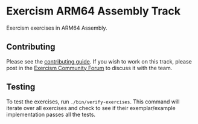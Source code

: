 # Exercism ARM64 Assembly Track

Exercism exercises in ARM64 Assembly.

## Contributing

Please see the [contributing guide](https://exercism.org/docs/building).
If you wish to work on this track, please post in the [Exercism Community Forum](https://forum.exercism.org/) to discuss it with the team.

## Testing

To test the exercises, run `./bin/verify-exercises`.
This command will iterate over all exercises and check to see if their exemplar/example implementation passes all the tests.
